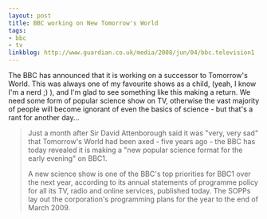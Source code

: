 ```yaml
---
layout: post
title: BBC working on New Tomorrow's World
tags:
- bbc
- tv
linkblog: http://www.guardian.co.uk/media/2008/jun/04/bbc.television1
---
```


The BBC has announced that it is working on a successor to Tomorrow's World. This was always one of my
favourite shows as a child, (yeah, I know I'm a nerd ;) ), and I'm glad to see something like this making
a return. We need some form of popular science show on TV, otherwise the vast majority of people will
become ignorant of even the basics of science - but that's a rant for another day...

> Just a month after Sir David Attenborough said it was "very, very sad" that Tomorrow's World had been
> axed - five years ago - the BBC has today revealed it is making a "new popular science format for the
> early evening" on BBC1.
>
> A new science show is one of the BBC's top priorities for BBC1 over the next year, according to its
> annual statements of programme policy for all its TV, radio and online services, published today. The
> SOPPs lay out the corporation's programming plans for the year to the end of March 2009.
